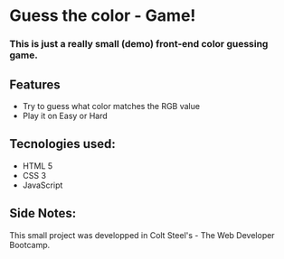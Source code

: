# Guess the color - Game!

### This is just a really small (demo) front-end color guessing game.

## Features

- Try to guess what color matches the RGB value
- Play it on Easy or Hard

## Tecnologies used:

- HTML 5
- CSS 3
- JavaScript

## Side Notes:

This small project was developped in Colt Steel's - The Web Developer Bootcamp.
